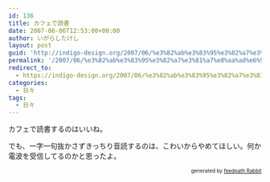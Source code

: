 ```yaml
---
id: 136
title: カフェで読書
date: 2007-06-06T12:53:00+00:00
author: いがらしたけし
layout: post
guid: 'http://indigo-design.org/2007/06/%e3%82%ab%e3%83%95%e3%82%a7%e3%81%a7%e8%aa%ad%e6%9b%b8/'
permalink: '/2007/06/%e3%82%ab%e3%83%95%e3%82%a7%e3%81%a7%e8%aa%ad%e6%9b%b8/'
redirect_to:
  - https://indigo-design.org/2007/06/%e3%82%ab%e3%83%95%e3%82%a7%e3%81%a7%e8%aa%ad%e6%9b%b8/
categories:
  - 日々
tags:
  - 日々
---
```

<p>カフェで読書するのはいいね。</p><p>でも、一字一句抜かさずきっちり音読するのは、こわいからやめてほしい。何か電波を受信してるのかと思ったよ。</p><!--feedpath info start--><div style="text-align: right;font-size: 10px">&nbsp;&nbsp;<span>generated by <a href="http://feedpath.jp" title="feedpath Rabbit" target="_blank">feedpath Rabbit</a></span></div><!--feedpath info end-->